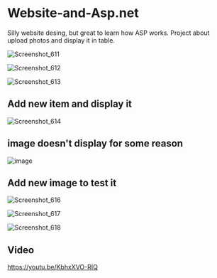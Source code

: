 # Website-and-Asp.net

Silly website desing, but great to learn how ASP works.
Project about upload photos and display it in table. 

![Screenshot_611](https://user-images.githubusercontent.com/90336445/171917773-a3ffcf05-b1c2-44a5-9a4e-c4ad4fdec177.png)

![Screenshot_612](https://user-images.githubusercontent.com/90336445/171917785-a6589be2-be3e-4813-bcdc-8d2a07a5fbd8.png)

![Screenshot_613](https://user-images.githubusercontent.com/90336445/171917935-538896da-6734-4925-a7d7-bbda5e9c082e.png)

## Add new item and display it
![Screenshot_614](https://user-images.githubusercontent.com/90336445/171918010-571f2b18-1fff-47b8-bb4e-43b3966981d7.png)

## image doesn't display for some reason
![image](https://user-images.githubusercontent.com/90336445/171918079-2c675caf-1f45-4fdb-8183-771855f3180e.png)

## Add new image to test it

![Screenshot_616](https://user-images.githubusercontent.com/90336445/171918547-3f4b9ee6-337b-4e27-ba8a-13190897e3ce.png)

![Screenshot_617](https://user-images.githubusercontent.com/90336445/171918554-b9de21ce-2d30-447e-ad41-504164842094.png)

![Screenshot_618](https://user-images.githubusercontent.com/90336445/171918561-a3631cec-b1f6-4212-9bbc-f96112413ba3.png)


## Video

https://youtu.be/KbhxXVO-RIQ
